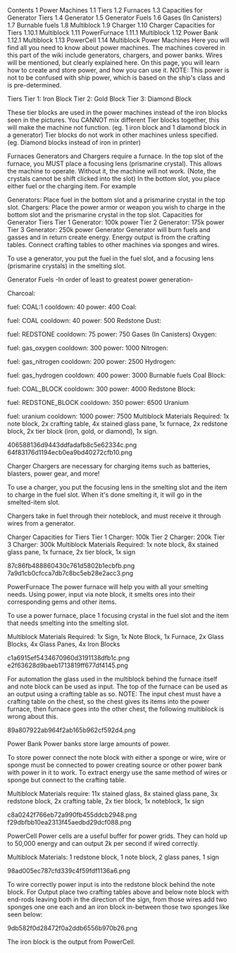 Contents
1 Power Machines
1.1 Tiers
1.2 Furnaces
1.3 Capacities for Generator Tiers
1.4 Generator
1.5 Generator Fuels
1.6 Gases (In Canisters)
1.7 Burnable fuels
1.8 Multiblock
1.9 Charger
1.10 Charger Capacities for Tiers
1.10.1 Multiblock
1.11 PowerFurnace
1.11.1 Multiblock
1.12 Power Bank
1.12.1 Multiblock
1.13 PowerCell
1.14 Multiblock
Power Machines
Here you will find all you need to know about power machines. The machines covered in this part of the wiki include generators, chargers, and power banks. Wires will be mentioned, but clearly explained here. On this page, you will learn how to create and store power, and how you can use it. NOTE: This power is not to be confused with ship power, which is based on the ship's class and is pre-determined.

Tiers
Tier 1: Iron Block Tier 2: Gold Block Tier 3: Diamond Block

These tier blocks are used in the power machines instead of the iron blocks seen in the pictures. You CANNOT mix different Tier blocks together, this will make the machine not function. (eg. 1 iron block and 1 diamond block in a generator) Tier blocks do not work in other machines unless specified. (eg. Diamond blocks instead of iron in printer)

Furnaces
Generators and Chargers require a furnace. In the top slot of the furnace, you MUST place a focusing lens (prismarine crystal). This allows the machine to operate. Without it, the machine will not work. (Note, the crystals cannot be shift clicked into the slot) In the bottom slot, you place either fuel or the charging item. For example

Generators: Place fuel in the bottom slot and a prismarine crystal in the top slot.
Chargers: Place the power armor or weapon you wish to charge in the bottom slot and the prismarine crystal in the top slot.
Capacities for Generator Tiers
Tier 1 Generator: 100k power
Tier 2 Generator: 175k power
Tier 3 Generator: 250k power
Generator
Generator will burn fuels and gasses and in return create energy. Energy output is from the crafting tables. Connect crafting tables to other machines via sponges and wires.

To use a generator, you put the fuel in the fuel slot, and a focusing lens (prismarine crystals) in the smelting slot.

Generator Fuels
-In order of least to greatest power generation-

Charcoal:

 fuel: COAL:1
 cooldown: 40
 power: 400
Coal:

 fuel: COAL
 cooldown: 40
 power: 500
Redstone Dust:

 fuel: REDSTONE
 cooldown: 75
 power: 750
Gases (In Canisters)
Oxygen:

 fuel: gas_oxygen
 cooldown: 300
 power: 1000
Nitrogen:

 fuel: gas_nitrogen
 cooldown: 200
 power: 2500
Hydrogen:

 fuel: gas_hydrogen
 cooldown: 400
 power: 3000
Burnable fuels
Coal Block:

 fuel: COAL_BLOCK
 cooldown: 300
 power: 4000
Redstone Block:

 fuel: REDSTONE_BLOCK
 cooldown: 350
 power: 6500
Uranium

 fuel: uranium
 cooldown: 1000
 power: 7500
Multiblock
Materials Required: 1x note block, 2x crafting table, 4x stained glass pane, 1x furnace, 2x redstone block, 2x tier block (iron, gold, or diamond), 1x sign.

406588136d9443ddfadafb8c5e62334c.png 64f83176d1194ecb0ea9bd40272cfb10.png


Charger
Chargers are necessary for charging items such as batteries, blasters, power gear, and more!

To use a charger, you put the focusing lens in the smelting slot and the item to charge in the fuel slot. When it's done smelting it, it will go in the smelted-item slot.

Chargers take in fuel through their noteblock, and must receive it through wires from a generator.

Charger Capacities for Tiers
Tier 1 Charger: 100k
Tier 2 Charger: 200k
Tier 3 Charger: 300k
Multiblock
Materials Required: 1x note block, 8x stained glass pane, 1x furnace, 2x tier block, 1x sign

87c86fb488860430c761d5802b1ecbfb.png 7a9d1cb0cfcca7db7c8bc5eb28e2acc3.png


PowerFurnace
The power furnace will help you with all your smelting needs. Using power, input via note block, it smelts ores into their corresponding gems and other items.

To use a power furnace, place 1 focusing crystal in the fuel slot and the item that needs smelting into the smelting slot.

Multiblock
Materials Required: 1x Sign, 1x Note Block, 1x Furnace, 2x Glass Blocks, 4x Glass Panes, 4x Iron Blocks

c1a6915ef5434670960d3191138dfb1c.png e2f63628d9baeb1713819ff677df4145.png

For automation the glass used in the multiblock behind the furnace itself and note block can be used as input. The top of the furnace can be used as an output using a crafting table as so. NOTE: The input chest must have a crafting table on the chest, so the chest gives its items into the power furnace, then furnace goes into the other chest, the following multiblock is wrong about this.

89a807922ab964f2ab165b962cf592d4.png

Power Bank
Power banks store large amounts of power.

To store power connect the note block with either a sponge or wire, wire or sponge must be connected to power creating source or other power bank with power in it to work. To extract energy use the same method of wires or sponge but connect to the crafting table.

Multiblock
Materials require: 11x stained glass, 8x stained glass pane, 3x redstone block, 2x crafting table, 2x tier block, 1x noteblock, 1x sign

c8a0242f766eb72a990fb455ddcb2948.png f29dbfbb10ea2313f45aedbd29dcf088.png

PowerCell
Power cells are a useful buffer for power grids. They can hold up to 50,000 energy and can output 2k per second if wired correctly.

Multiblock
Materials: 1 redstone block, 1 note block, 2 glass panes, 1 sign

98ad005ec787cfd339c4f59fdf1136a6.png

To wire correctly power input is into the redstone block behind the note block. For Output place two crafting tables above and below note block with end-rods leaving both in the direction of the sign, from those wires add two sponges one one each and an iron block in-between those two sponges like seen below:

9db582f0d28472f0a2ddb6556b970b26.png

The iron block is the output from PowerCell.